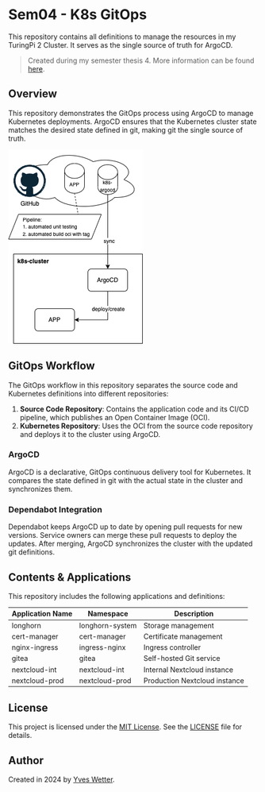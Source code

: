 # Sem04 - K8s GitOps

This repository contains all definitions to manage the resources in my TuringPi 2 Cluster. It serves as the single source of truth for ArgoCD.

> Created during my semester thesis 4. More information can be found [here](https://cloud-native-engineering.github.io/sem04_docs/).

## Overview

This repository demonstrates the GitOps process using ArgoCD to manage Kubernetes deployments. ArgoCD ensures that the Kubernetes cluster state matches the desired state defined in git, making git the single source of truth.

![gitops](images/gitops.png)

## GitOps Workflow

The GitOps workflow in this repository separates the source code and Kubernetes definitions into different repositories:

1. **Source Code Repository**: Contains the application code and its CI/CD pipeline, which publishes an Open Container Image (OCI).
2. **Kubernetes Repository**: Uses the OCI from the source code repository and deploys it to the cluster using ArgoCD.

### ArgoCD

ArgoCD is a declarative, GitOps continuous delivery tool for Kubernetes. It compares the state defined in git with the actual state in the cluster and synchronizes them.

### Dependabot Integration

Dependabot keeps ArgoCD up to date by opening pull requests for new versions. Service owners can merge these pull requests to deploy the updates. After merging, ArgoCD synchronizes the cluster with the updated git definitions.

## Contents & Applications

This repository includes the following applications and definitions:

| Application Name | Namespace        | Description                  |
| ---------------- | ---------------- | ---------------------------- |
| longhorn         | longhorn-system  | Storage management           |
| cert-manager     | cert-manager     | Certificate management       |
| nginx-ingress    | ingress-nginx    | Ingress controller           |
| gitea            | gitea            | Self-hosted Git service      |
| nextcloud-int    | nextcloud-int    | Internal Nextcloud instance  |
| nextcloud-prod   | nextcloud-prod   | Production Nextcloud instance|

## License

This project is licensed under the [MIT License](https://opensource.org/licenses/MIT). See the [LICENSE](LICENSE) file for details.

## Author

Created in 2024 by [Yves Wetter](mailto:yves.wetter@edu.tbz.ch).
